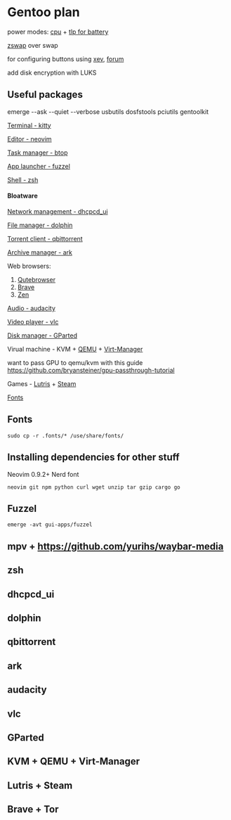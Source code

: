 # Gentoo plan

power modes: [cpu](https://github.com/AdnanHodzic/auto-cpufreq) + [tlp for battery](https://wiki.gentoo.org/wiki/Power_management/Guide)

[zswap](https://wiki.gentoo.org/wiki/Zswap) over swap

for configuring buttons using [xev](https://packages.gentoo.org/packages/x11-apps/xev), [forum](https://forums.gentoo.org/viewtopic-p-6909782.html)

add disk encryption with LUKS


## Useful packages

emerge --ask --quiet --verbose usbutils dosfstools pciutils gentoolkit




[Terminal - kitty]()

[Editor - neovim](https://wiki.gentoo.org/wiki/Neovim)

[Task manager - btop](https://wiki.gentoo.org/wiki/Btop)
 
[App launcher - fuzzel](https://codeberg.org/dnkl/fuzzel)

[Shell - zsh](https://wiki.gentoo.org/wiki/Zsh)

#### Bloatware 
[Network management - dhcpcd_ui](https://wiki.gentoo.org/wiki/Dhcpcd-ui)  

[File manager - dolphin](https://wiki.gentoo.org/wiki/Dolphin)  

[Torrent client - qbittorrent](https://wiki.gentoo.org/wiki/QBittorrent)  

[Archive manager - ark](https://packages.gentoo.org/packages/kde-apps/ark)  

Web browsers:
 1. [Qutebrowser](https://wiki.gentoo.org/wiki/Qutebrowser) 
2. [Brave](https://wiki.gentoo.org/wiki/Brave) 
3. [Zen](https://zen-browser.app/download)

[Audio - audacity](https://wiki.gentoo.org/wiki/Audacity)  

[Video player - vlc](https://wiki.gentoo.org/wiki/VLC)
 
[Disk manager - GParted](https://wiki.gentoo.org/wiki/User:Maffblaster/Drafts/Gparted) 

Virual machine - KVM + [QEMU](https://wiki.gentoo.org/wiki/QEMU) + [Virt-Manager](https://wiki.gentoo.org/wiki/Virt-manager)

want to pass GPU to qemu/kvm with this guide https://github.com/bryansteiner/gpu-passthrough-tutorial

Games - [Lutris]() + [Steam]()

[Fonts](#)

## Fonts

    sudo cp -r .fonts/* /use/share/fonts/


## Installing dependencies for other stuff


Neovim 0.9.2+
Nerd font

    neovim git npm python curl wget unzip tar gzip cargo go



 
## Fuzzel
```
emerge -avt gui-apps/fuzzel
```

## mpv + https://github.com/yurihs/waybar-media

## zsh

## dhcpcd_ui

## dolphin 

## qbittorrent

## ark

## audacity

## vlc

## GParted

## KVM + QEMU + Virt-Manager

## Lutris + Steam

## Brave + Tor

